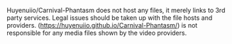 Huyenuiio/Carnival-Phantasm does not host any files, it merely links to 3rd party services. Legal issues should be taken up with the file hosts and providers. (https://huyenuiio.github.io/Carnival-Phantasm/) is not responsible for any media files shown by the video providers.
